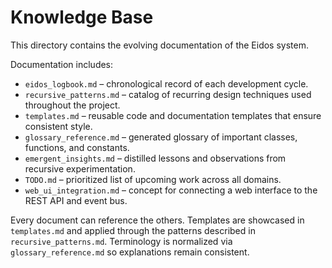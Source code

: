 # Knowledge Base
This directory contains the evolving documentation of the Eidos system.

Documentation includes:
- `eidos_logbook.md` – chronological record of each development cycle.
- `recursive_patterns.md` – catalog of recurring design techniques used throughout the project.
- `templates.md` – reusable code and documentation templates that ensure consistent style.
- `glossary_reference.md` – generated glossary of important classes, functions, and constants.
- `emergent_insights.md` – distilled lessons and observations from recursive experimentation.
- `TODO.md` – prioritized list of upcoming work across all domains.
- `web_ui_integration.md` – concept for connecting a web interface to the REST
  API and event bus.

Every document can reference the others. Templates are showcased in `templates.md` and applied through the patterns described in `recursive_patterns.md`. Terminology is normalized via `glossary_reference.md` so explanations remain consistent.
